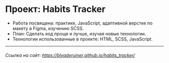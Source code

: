 # Проект: Habits Tracker

* Работа посвящена: практике, JavaScript, адаптивной верстке по макету в Figma, изучению SCSS.
* План: Сделать код проще и лучше, изучая новые технологии.
* Технологии использованные в проекте: HTML, SCSS, JavaScript.

___
###### Ссылка на сайт: https://blyaderuiner.github.io/habits_tracker/
